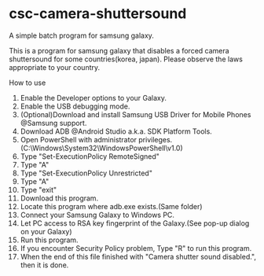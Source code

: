 # csc-camera-shuttersound
A simple batch program for samsung galaxy.

This is a program for samsung galaxy that disables a forced camera shuttersound for some countries(korea, japan).
Please observe the laws appropriate to your country.

How to use
01. Enable the Developer options to your Galaxy.
01. Enable the USB debugging mode.
01. (Optional)Download and install Samsung USB Driver for Mobile Phones @Samsung support.
01. Download ADB @Android Studio a.k.a. SDK Platform Tools.
01. Open PowerShell with administrator privileges.(C:\Windows\System32\WindowsPowerShell\v1.0)
01. Type "Set-ExecutionPolicy RemoteSigned"
01. Type "A"
01. Type "Set-ExecutionPolicy Unrestricted"
01. Type "A"
01. Type "exit"
01. Download this program.
01. Locate this program where adb.exe exists.(Same folder)
01. Connect your Samsung Galaxy to Windows PC.
01. Let PC access to RSA key fingerprint of the Galaxy.(See pop-up dialog on your Galaxy)
01. Run this program.
01. If you encounter Security Policy problem, Type "R" to run this program.
01. When the end of this file finished with "Camera shutter sound disabled.", then it is done.
